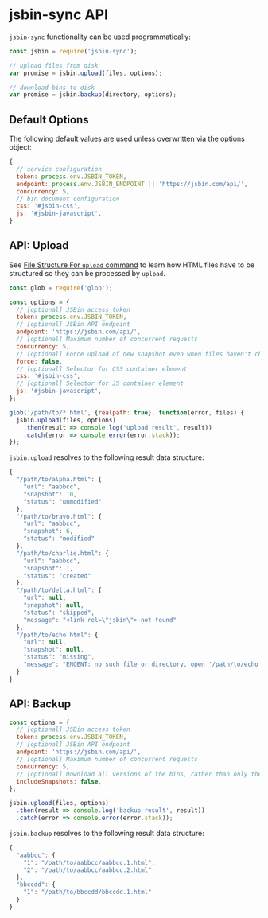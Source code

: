 
# jsbin-sync API

`jsbin-sync` functionality can be used programmatically:

```js
const jsbin = require('jsbin-sync');

// upload files from disk
var promise = jsbin.upload(files, options);

// download bins to disk
var promise = jsbin.backup(directory, options);
```


## Default Options

The following default values are used unless overwritten via the options object:

```js
{
  // service configuration
  token: process.env.JSBIN_TOKEN,
  endpoint: process.env.JSBIN_ENDPOINT || 'https://jsbin.com/api/',
  concurrency: 5,
  // bin document configuration
  css: '#jsbin-css',
  js: '#jsbin-javascript',
}
```


## API: Upload

See [File Structure For `upload` command](./upload-file-structure.md) to learn how HTML files have to be structured so they can be processed by `upload`.

```js
const glob = require('glob');

const options = {
  // [optional] JSBin access token
  token: process.env.JSBIN_TOKEN,
  // [optional] JSBin API endpoint
  endpoint: 'https://jsbin.com/api/',
  // [optional] Maximum number of concurrent requests
  concurrency: 5,
  // [optional] Force upload of new snapshot even when files haven't changed
  force: false,
  // [optional] Selector for CSS container element
  css: '#jsbin-css',
  // [optional] Selector for JS container element
  js: '#jsbin-javascript',
};

glob('/path/to/*.html', {realpath: true}, function(error, files) {
  jsbin.upload(files, options)
    .then(result => console.log('upload result', result))
    .catch(error => console.error(error.stack));
});
```

`jsbin.upload` resolves to the following result data structure:

```js
{
  "/path/to/alpha.html": {
    "url": "aabbcc",
    "snapshot": 10,
    "status": "unmodified"
  },
  "/path/to/bravo.html": {
    "url": "aabbcc",
    "snapshot": 6,
    "status": "modified"
  },
  "/path/to/charlie.html": {
    "url": "aabbcc",
    "snapshot": 1,
    "status": "created"
  },
  "/path/to/delta.html": {
    "url": null,
    "snapshot": null,
    "status": "skipped",
    "message": "<link rel=\"jsbin\"> not found"
  },
  "/path/to/echo.html": {
    "url": null,
    "snapshot": null,
    "status": "missing",
    "message": "ENOENT: no such file or directory, open '/path/to/echo.html'"
  }
}
```


## API: Backup

```js
const options = {
  // [optional] JSBin access token
  token: process.env.JSBIN_TOKEN,
  // [optional] JSBin API endpoint
  endpoint: 'https://jsbin.com/api/',
  // [optional] Maximum number of concurrent requests
  concurrency: 5,
  // [optional] Download all versions of the bins, rather than only the latest
  includeSnapshots: false,
};

jsbin.upload(files, options)
  .then(result => console.log('backup result', result))
  .catch(error => console.error(error.stack));
```

`jsbin.backup` resolves to the following result data structure:

```js
{
  "aabbcc": {
    "1": "/path/to/aabbcc/aabbcc.1.html",
    "2": "/path/to/aabbcc/aabbcc.2.html"
  },
  "bbccdd": {
    "1": "/path/to/bbccdd/bbccdd.1.html"
  }
}
```
